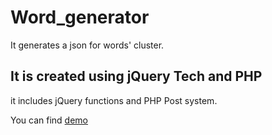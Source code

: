 # Word_generator
It generates a json for words' cluster. 

## It is created using jQuery Tech and PHP
it includes jQuery functions and PHP Post system.

You can find [demo](http://word.oguzydz.me)
